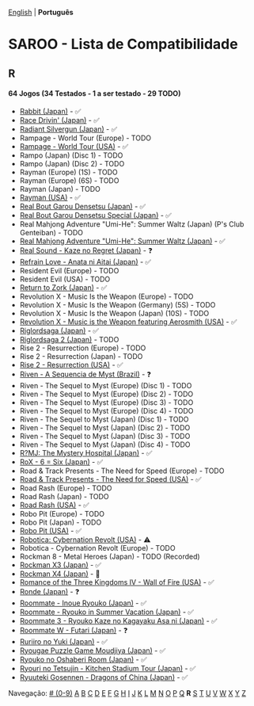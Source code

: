 [English](../en-us/R.md) | **Português**

# SAROO - Lista de Compatibilidade

## R

#### 64 Jogos (34 Testados - 1 a ser testado - 29 TODO)

- [Rabbit (Japan)](../../../Regions/Retails/Japan/T-10610G/01/README.md) - :white_check_mark:
- [Race Drivin' (Japan)](../../../Regions/Retails/Japan/T-4802G/01/README.md) - :white_check_mark:
- [Radiant Silvergun (Japan)](../../../Regions/Retails/Japan/T-32902G/01/README.md) - :white_check_mark:
- Rampage - World Tour (Europe) - TODO
- [Rampage - World Tour (USA)](../../../Regions/Retails/USA/T-9708H/01/README.md) - :white_check_mark:
- Rampo (Japan) (Disc 1) - TODO
- Rampo (Japan) (Disc 2) - TODO
- Rayman (Europe) (1S) - TODO
- Rayman (Europe) (6S) - TODO
- Rayman (Japan) - TODO
- [Rayman (USA)](../../../Regions/Retails/USA/T-17701G/01/README.md) - :white_check_mark:
- [Real Bout Garou Densetsu (Japan)](../../../Regions/Retails/Japan/T-3105G/01/README.md) - :white_check_mark:
- [Real Bout Garou Densetsu Special (Japan)](../../../Regions/Retails/Japan/T-3119G/01/README.md) - :white_check_mark:
- Real Mahjong Adventure "Umi-He": Summer Waltz (Japan) (P's Club Genteiban) - TODO
- [Real Mahjong Adventure "Umi-He": Summer Waltz (Japan)](../../../Regions/Retails/Japan/T-16511G/01/README.md) - :white_check_mark:
- [Real Sound - Kaze no Regret (Japan)](../../../Regions/Retails/Japan/T-30002G/01/README.md) - :question:
- [Refrain Love - Anata ni Aitai (Japan)](../../../Regions/Retails/Japan/T-5308G/01/README.md) - :white_check_mark:
- Resident Evil (Europe) - TODO
- Resident Evil (USA) - TODO
- [Return to Zork (Japan)](../../../Regions/Retails/Japan/T-23401G/01/README.md) - :white_check_mark:
- Revolution X - Music Is the Weapon (Europe) - TODO
- Revolution X - Music Is the Weapon (Germany) (5S) - TODO
- Revolution X - Music Is the Weapon (Japan) (10S) - TODO
- [Revolution X - Music is the Weapon featuring Aerosmith (USA)](../../../Regions/Retails/USA/T-8107H/01/README.md) - :white_check_mark:
- [Riglordsaga (Japan)](../../../Regions/Retails/Japan/GS-9021/01/README.md) - :white_check_mark:
- [Riglordsaga 2 (Japan)](../../../Regions/Retails/Japan/GS-9084/01/README.md) - TODO
- Rise 2 - Resurrection (Europe) - TODO
- Rise 2 - Resurrection (Japan) - TODO
- [Rise 2 - Resurrection (USA)](../../../Regions/Retails/USA/T-8114-H/01/README.md) - :white_check_mark:
- [Riven - A Sequencia de Myst (Brazil)](../../../Regions/Retails/Brazil/MK-8180145/01/README.md) - :question:
- Riven - The Sequel to Myst (Europe) (Disc 1) - TODO
- Riven - The Sequel to Myst (Europe) (Disc 2) - TODO
- Riven - The Sequel to Myst (Europe) (Disc 3) - TODO
- Riven - The Sequel to Myst (Europe) (Disc 4) - TODO
- Riven - The Sequel to Myst (Japan) (Disc 1) - TODO
- Riven - The Sequel to Myst (Japan) (Disc 2) - TODO
- Riven - The Sequel to Myst (Japan) (Disc 3) - TODO
- Riven - The Sequel to Myst (Japan) (Disc 4) - TODO
- [R?MJ: The Mystery Hospital (Japan)](../../../Regions/Retails/Japan/T-13322G/01/README.md) - :white_check_mark:
- [RoX - 6 = Six (Japan)](../../../Regions/Retails/Japan/T-16612G/01/README.md) - :white_check_mark:
- Road & Track Presents - The Need for Speed (Europe) - TODO
- [Road & Track Presents - The Need for Speed (USA)](../../../Regions/Retails/USA/T-5009H/01/README.md) - :white_check_mark:
- Road Rash (Europe) - TODO
- Road Rash (Japan) - TODO
- [Road Rash (USA)](../../../Regions/Retails/USA/T-5008H/01/README.md) - :white_check_mark:
- Robo Pit (Europe) - TODO
- Robo Pit (Japan) - TODO
- [Robo Pit (USA)](../../../Regions/Retails/USA/T-10002H/01/README.md) - :white_check_mark:
- [Robotica: Cybernation Revolt (USA)](../../../Regions/Retails/USA/T-8104H/01/README.md) - :warning:
- Robotica - Cybernation Revolt (Europe) - TODO
- Rockman 8 - Metal Heroes (Japan) - TODO (Recorded)
- [Rockman X3 (Japan)](../../../Regions/Retails/Japan/T-1210G/01/README.md) - :white_check_mark:
- [Rockman X4 (Japan)](../../../Regions/Retails/Japan/T-1221G/01/README.md) - :100:
- [Romance of the Three Kingdoms IV - Wall of Fire (USA)](../../../Regions/Retails/USA/T-7601H/01/README.md) - :white_check_mark:
- [Ronde (Japan)](../../../Regions/Retails/Japan/T-14415G/01/README.md) - :question:
- [Roommate - Inoue Ryouko (Japan)](../../../Regions/Retails/Japan/T-19502G/01/README.md) - :white_check_mark:
- [Roommate - Ryouko in Summer Vacation (Japan)](../../../Regions/Retails/Japan/T-19504G/01/README.md) - :white_check_mark:
- [Roommate 3 - Ryouko Kaze no Kagayaku Asa ni (Japan)](../../../Regions/Retails/Japan/T-19507G/01/README.md) - :white_check_mark:
- [Roommate W - Futari (Japan)](../../../Regions/Retails/Japan/T-19508G/01/README.md) - :question:
- [Ruriiro no Yuki (Japan)](../../../Regions/Retails/Japan/T-19722G/01/README.md) - :white_check_mark:
- [Ryougae Puzzle Game Moudjiya (Japan)](../../../Regions/Retails/Japan/T-7010G/01/README.md) - :white_check_mark:
- [Ryouko no Oshaberi Room (Japan)](../../../Regions/Retails/Japan/T-19509G/01/README.md) - :white_check_mark:
- [Ryouri no Tetsujin - Kitchen Stadium Tour (Japan)](../../../Regions/Retails/Japan/T-21702G/01/README.md) - :white_check_mark:
- [Ryuuteki Gosennen - Dragons of China (Japan)](../../../Regions/Retails/Japan/T-15025G/01/README.md) - :white_check_mark:

Navegação:
[# (0-9)](./09.md) [A](./A.md) [B](./B.md) [C](./C.md) [D](./D.md) [E](./E.md) [F](./F.md) [G](./G.md) [H](./H.md) [I](./I.md) [J](./J.md) [K](./K.md) [L](./L.md) [M](./M.md) [N](./N.md) [O](./O.md) [P](./P.md) [Q](./Q.md) **R** [S](./S.md) [T](./T.md) [U](./U.md) [V](./V.md) [W](./W.md) [X](./X.md) [Y](./Y.md) [Z](./Z.md)
